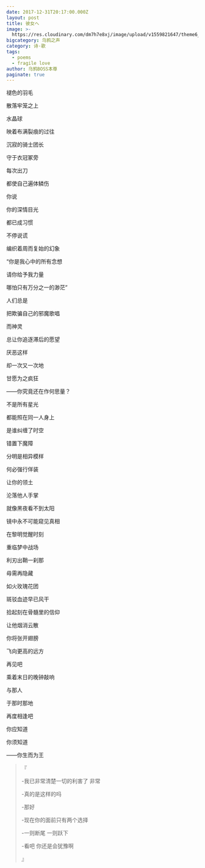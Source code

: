 ```yaml
---
date: 2017-12-31T20:17:00.000Z
layout: post
title: 彼女へ
image: >-
  https://res.cloudinary.com/dm7h7e8xj/image/upload/v1559821647/theme6_qeeojf.jpg
bigcategory: 乌鸦之声
category: 诗·歌
tags:
  - poems
  - fragile love
author: 乌鸦BOSS本尊
paginate: true
---
```

褪色的羽毛

散落牢笼之上

水晶球

映着布满裂痕的过往

沉寂的骑士团长

守于衣冠冢旁

每次出刀

都使自己遍体鳞伤

你说

你的深情目光

都已成习惯

不停说谎

编织着周而复始的幻象

“你是我心中的所有念想 

请你给予我力量

哪怕只有万分之一的渺茫”



人们总是

把欺骗自己的邪魔歌唱

而神灵

总让你追逐滞后的愿望

厌恶这样

却一次又一次地

甘愿为之疯狂



——你究竟还在作何思量？



不是所有星光

都能照在同一人身上

是谁纠缠了时空

错置下魔障

分明是相异模样

何必强行佯装

让你的领土

沦落他人手掌

就像黑夜看不到太阳

镜中永不可能窥见真相

在黎明觉醒时刻

重临梦中战场



利刃出鞘一刹那

毋需再隐藏

如火玫瑰花团

斑驳血迹早已风干

拾起刻在骨髓里的信仰

让他烟消云散

你将张开翅膀

飞向更高的远方

再见吧

乘着末日的晚钟敲响

与那人

于那时那地

再度相逢吧

你应知道

你须知道



——你生而为王







> 『
>
> -我已非常清楚一切的利害了 非常
>
> -真的是这样的吗
>
> -那好
>
> -现在你的面前只有两个选择
>
> -一则断尾 一则跃下
>
> -看吧 你还是会犹豫啊
>
> 』